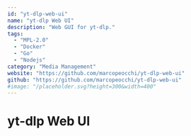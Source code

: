```yaml
---
id: "yt-dlp-web-ui"
name: "yt-dlp Web UI"
description: "Web GUI for yt-dlp."
tags:
  - "MPL-2.0"
  - "Docker"
  - "Go"
  - "Nodejs"
category: "Media Management"
website: "https://github.com/marcopeocchi/yt-dlp-web-ui"
github: "https://github.com/marcopeocchi/yt-dlp-web-ui"
#image: "/placeholder.svg?height=300&width=400"
---
```


# yt-dlp Web UI
